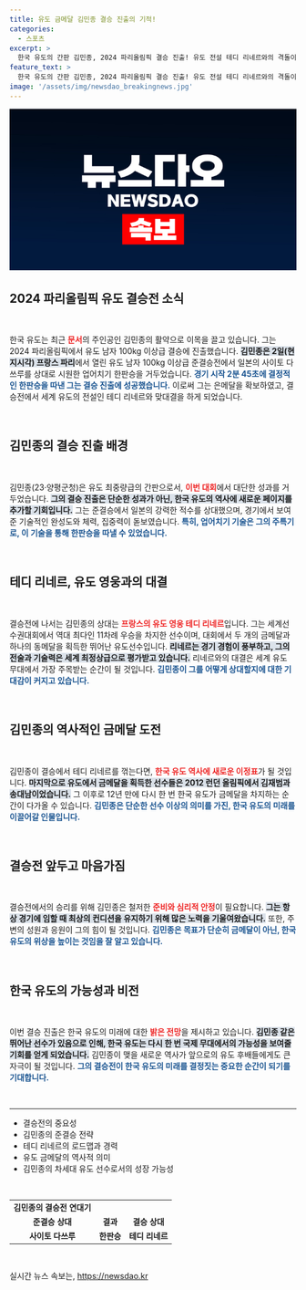```yaml
---
title: 유도 금메달 김민종 결승 진출의 기적!
categories:
  - 스포츠
excerpt: >
  한국 유도의 간판 김민종, 2024 파리올림픽 결승 진출! 유도 전설 테디 리네르와의 격돌이 기대되는 오늘, 12년 만의 금메달을 향한 도전이 시작된다! 클릭해서 더 알아보세요!
feature_text: >
  한국 유도의 간판 김민종, 2024 파리올림픽 결승 진출! 유도 전설 테디 리네르와의 격돌이 기대되는 오늘, 12년 만의 금메달을 향한 도전이 시작된다! 클릭해서 더 알아보세요!
image: '/assets/img/newsdao_breakingnews.jpg'
---
```


<p><img src="/assets/img/newsdao_breakingnews.jpg" alt="firstkoreanews 속보" /></p>

<h2 data-ke-size="size26">2024 파리올림픽 유도 결승전 소식</h2>

<p data-ke-size="size16">&nbsp;</p>

<p data-ke-size="size16">한국 유도는 최근 <b><span style="color: #ee2323;">문서</span></b>의 주인공인 김민종의 활약으로 이목을 끌고 있습니다. 그는 2024 파리올림픽에서 유도 남자 100kg 이상급 결승에 진출했습니다. <b><span style="background-color: #21538527;">김민종은 2일(현지시각) 프랑스 파리</span></b>에서 열린 유도 남자 100kg 이상급 준결승전에서 일본의 사이토 다쓰루를 상대로 시원한 업어치기 한판승을 거두었습니다. <b><span style="color: #1a5490;">경기 시작 2분 45초에 결정적인 한판승을 따낸 그는 결승 진출에 성공했습니다.</span></b> 이로써 그는 은메달을 확보하였고, 결승전에서 세계 유도의 전설인 테디 리네르와 맞대결을 하게 되었습니다.</p>

<p data-ke-size="size16">&nbsp;</p>

<h2 data-ke-size="size26">김민종의 결승 진출 배경</h2>

<p data-ke-size="size16">&nbsp;</p>

<p data-ke-size="size16">김민종(23·양평군청)은 유도 최중량급의 간판으로서, <b><span style="color: #ee2323;">이번 대회</span></b>에서 대단한 성과를 거두었습니다. <b><span style="background-color: #21538527;">그의 결승 진출은 단순한 성과가 아닌, 한국 유도의 역사에 새로운 페이지를 추가할 기회입니다.</span></b> 그는 준결승에서 일본의 강력한 적수를 상대했으며, 경기에서 보여준 기술적인 완성도와 체력, 집중력이 돋보였습니다. <b><span style="color: #1a5490;">특히, 업어치기 기술은 그의 주특기로, 이 기술을 통해 한판승을 따낼 수 있었습니다.</span></b></p>

<p data-ke-size="size16">&nbsp;</p>

<h2 data-ke-size="size26">테디 리네르, 유도 영웅과의 대결</h2>

<p data-ke-size="size16">&nbsp;</p>

<p data-ke-size="size16">결승전에 나서는 김민종의 상대는 <b><span style="color: #ee2323;">프랑스의 유도 영웅 테디 리네르</span></b>입니다. 그는 세계선수권대회에서 역대 최다인 11차례 우승을 차지한 선수이며, 대회에서 두 개의 금메달과 하나의 동메달을 획득한 뛰어난 유도선수입니다. <b><span style="background-color: #21538527;">리네르는 경기 경험이 풍부하고, 그의 전술과 기술력은 세계 최정상급으로 평가받고 있습니다.</span></b> 리네르와의 대결은 세계 유도 무대에서 가장 주목받는 순간이 될 것입니다. <b><span style="color: #1a5490;">김민종이 그를 어떻게 상대할지에 대한 기대감이 커지고 있습니다.</span></b></p>

<p data-ke-size="size16">&nbsp;</p>

<h2 data-ke-size="size26">김민종의 역사적인 금메달 도전</h2>

<p data-ke-size="size16">&nbsp;</p>

<p data-ke-size="size16">김민종이 결승에서 테디 리네르를 꺾는다면, <b><span style="color: #ee2323;">한국 유도 역사에 새로운 이정표</span></b>가 될 것입니다. <b><span style="background-color: #21538527;">마지막으로 유도에서 금메달을 획득한 선수들은 2012 런던 올림픽에서 김재범과 송대남이었습니다.</span></b> 그 이후로 12년 만에 다시 한 번 한국 유도가 금메달을 차지하는 순간이 다가올 수 있습니다. <b><span style="color: #1a5490;">김민종은 단순한 선수 이상의 의미를 가진, 한국 유도의 미래를 이끌어갈 인물입니다.</span></b></p>

<p data-ke-size="size16">&nbsp;</p>

<h2 data-ke-size="size26">결승전 앞두고 마음가짐</h2>

<p data-ke-size="size16">&nbsp;</p>

<p data-ke-size="size16">결승전에서의 승리를 위해 김민종은 철저한 <b><span style="color: #ee2323;">준비와 심리적 안정</span></b>이 필요합니다. <b><span style="background-color: #21538527;">그는 항상 경기에 임할 때 최상의 컨디션을 유지하기 위해 많은 노력을 기울여왔습니다.</span></b> 또한, 주변의 성원과 응원이 그의 힘이 될 것입니다. <b><span style="color: #1a5490;">김민종은 목표가 단순히 금메달이 아닌, 한국 유도의 위상을 높이는 것임을 잘 알고 있습니다.</span></b></p>

<p data-ke-size="size16">&nbsp;</p>

<h2 data-ke-size="size26">한국 유도의 가능성과 비전</h2>

<p data-ke-size="size16">&nbsp;</p>

<p data-ke-size="size16">이번 결승 진출은 한국 유도의 미래에 대한 <b><span style="color: #ee2323;">밝은 전망</span></b>을 제시하고 있습니다. <b><span style="background-color: #21538527;">김민종 같은 뛰어난 선수가 있음으로 인해, 한국 유도는 다시 한 번 국제 무대에서의 가능성을 보여줄 기회를 얻게 되었습니다.</span></b> 김민종이 맺을 새로운 역사가 앞으로의 유도 후배들에게도 큰 자극이 될 것입니다. <b><span style="color: #1a5490;">그의 결승전이 한국 유도의 미래를 결정짓는 중요한 순간이 되기를 기대합니다.</span></b></p>

<p data-ke-size="size16">&nbsp;</p>

<hr />

<ul>
    <li>결승전의 중요성</li>
    <li>김민종의 준결승 전략</li>
    <li>테디 리네르의 로드맵과 경력</li>
    <li>유도 금메달의 역사적 의미</li>
    <li>김민종의 차세대 유도 선수로서의 성장 가능성</li>
</ul>

<p data-ke-size="size16">&nbsp;</p>

<table style="width: 100%;">
    <tbody>
        <tr>
            <td style="text-align: center; height: 17px;"><b>김민종의 결승전 연대기</b></td>
        </tr>
        <tr>
            <td style="text-align: center; height: 17px;"><b>준결승 상대</b></td>
            <td style="text-align: center; height: 17px;"><b>결과</b></td>
            <td style="text-align: center; height: 17px;"><b>결승 상대</b></td>
        </tr>
        <tr>
            <td style="text-align: center; height: 17px;"><b>사이토 다쓰루</b></td>
            <td style="text-align: center; height: 17px;"><b>한판승</b></td>
            <td style="text-align: center; height: 17px;"><b>테디 리네르</b></td>
        </tr>
    </tbody>
</table>

<p data-ke-size="size16">&nbsp;</p>
실시간 뉴스 속보는, <a href="https://newsdao.kr" rel="dofollow">https://newsdao.kr</a>



